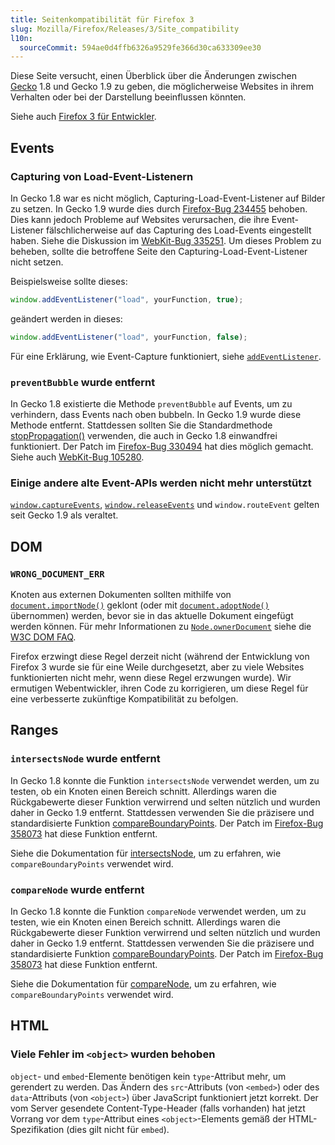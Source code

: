 ```yaml
---
title: Seitenkompatibilität für Firefox 3
slug: Mozilla/Firefox/Releases/3/Site_compatibility
l10n:
  sourceCommit: 594ae0d4ffb6326a9529fe366d30ca633309ee30
---
```


Diese Seite versucht, einen Überblick über die Änderungen zwischen [Gecko](/en-US/Gecko) 1.8 und Gecko 1.9 zu geben, die möglicherweise Websites in ihrem Verhalten oder bei der Darstellung beeinflussen könnten.

Siehe auch [Firefox 3 für Entwickler](/en-US/Firefox_3_for_developers).

## Events

### Capturing von Load-Event-Listenern

In Gecko 1.8 war es nicht möglich, Capturing-Load-Event-Listener auf Bilder zu setzen. In Gecko 1.9 wurde dies durch [Firefox-Bug 234455](https://bugzil.la/234455) behoben. Dies kann jedoch Probleme auf Websites verursachen, die ihre Event-Listener fälschlicherweise auf das Capturing des Load-Events eingestellt haben. Siehe die Diskussion im [WebKit-Bug 335251](https://bugzil.la/335251). Um dieses Problem zu beheben, sollte die betroffene Seite den Capturing-Load-Event-Listener nicht setzen.

Beispielsweise sollte dieses:

```js
window.addEventListener("load", yourFunction, true);
```

geändert werden in dieses:

```js
window.addEventListener("load", yourFunction, false);
```

Für eine Erklärung, wie Event-Capture funktioniert, siehe [`addEventListener`](/de/docs/Web/API/EventTarget/addEventListener).

### `preventBubble` wurde entfernt

In Gecko 1.8 existierte die Methode `preventBubble` auf Events, um zu verhindern, dass Events nach oben bubbeln. In Gecko 1.9 wurde diese Methode entfernt. Stattdessen sollten Sie die Standardmethode [stopPropagation()](/de/docs/Web/API/Event/stopPropagation) verwenden, die auch in Gecko 1.8 einwandfrei funktioniert. Der Patch im [Firefox-Bug 330494](https://bugzil.la/330494) hat dies möglich gemacht. Siehe auch [WebKit-Bug 105280](https://bugzil.la/105280).

### Einige andere alte Event-APIs werden nicht mehr unterstützt

[`window.captureEvents`](/de/docs/Web/API/Window/captureEvents), [`window.releaseEvents`](/de/docs/Web/API/Window/releaseEvents) und `window.routeEvent` gelten seit Gecko 1.9 als veraltet.

## DOM

### `WRONG_DOCUMENT_ERR`

Knoten aus externen Dokumenten sollten mithilfe von [`document.importNode()`](/de/docs/Web/API/Document/importNode) geklont (oder mit [`document.adoptNode()`](/de/docs/Web/API/Document/adoptNode) übernommen) werden, bevor sie in das aktuelle Dokument eingefügt werden können. Für mehr Informationen zu [`Node.ownerDocument`](/de/docs/Web/API/Node/ownerDocument) siehe die [W3C DOM FAQ](https://www.w3.org/DOM/faq.html#ownerdoc).

Firefox erzwingt diese Regel derzeit nicht (während der Entwicklung von Firefox 3 wurde sie für eine Weile durchgesetzt, aber zu viele Websites funktionierten nicht mehr, wenn diese Regel erzwungen wurde). Wir ermutigen Webentwickler, ihren Code zu korrigieren, um diese Regel für eine verbesserte zukünftige Kompatibilität zu befolgen.

## Ranges

### `intersectsNode` wurde entfernt

In Gecko 1.8 konnte die Funktion `intersectsNode` verwendet werden, um zu testen, ob ein Knoten einen Bereich schnitt. Allerdings waren die Rückgabewerte dieser Funktion verwirrend und selten nützlich und wurden daher in Gecko 1.9 entfernt. Stattdessen verwenden Sie die präzisere und standardisierte Funktion [compareBoundaryPoints](/de/docs/Web/API/Range/compareBoundaryPoints). Der Patch im [Firefox-Bug 358073](https://bugzil.la/358073) hat diese Funktion entfernt.

Siehe die Dokumentation für [intersectsNode](/de/docs/Web/API/Range/intersectsNode), um zu erfahren, wie `compareBoundaryPoints` verwendet wird.

### `compareNode` wurde entfernt

In Gecko 1.8 konnte die Funktion `compareNode` verwendet werden, um zu testen, wie ein Knoten einen Bereich schnitt. Allerdings waren die Rückgabewerte dieser Funktion verwirrend und selten nützlich und wurden daher in Gecko 1.9 entfernt. Stattdessen verwenden Sie die präzisere und standardisierte Funktion [compareBoundaryPoints](/de/docs/Web/API/Range/compareBoundaryPoints). Der Patch im [Firefox-Bug 358073](https://bugzil.la/358073) hat diese Funktion entfernt.

Siehe die Dokumentation für [compareNode](/de/docs/Web/API/Range/compareNode), um zu erfahren, wie `compareBoundaryPoints` verwendet wird.

## HTML

### Viele Fehler im `<object>` wurden behoben

`object`- und `embed`-Elemente benötigen kein `type`-Attribut mehr, um gerendert zu werden. Das Ändern des `src`-Attributs (von `<embed>`) oder des `data`-Attributs (von `<object>`) über JavaScript funktioniert jetzt korrekt. Der vom Server gesendete Content-Type-Header (falls vorhanden) hat jetzt Vorrang vor dem `type`-Attribut eines `<object>`-Elements gemäß der HTML-Spezifikation (dies gilt nicht für `embed`).
